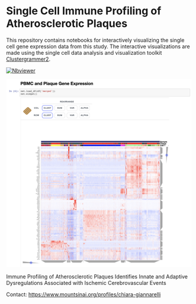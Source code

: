 # Single Cell Immune Profiling of Atherosclerotic Plaques

This repository contains notebooks for interactively visualizing the single cell gene expression data from this study. The interactive visualizations are made using the single cell data analysis and visualization toolkit [Clustergrammer2](https://github.com/ismms-himc/clustergrammer2).

[![Nbviewer](https://github.com/jupyter/design/blob/master/logos/Badges/nbviewer_badge.svg)](https://nbviewer.jupyter.org/github/giannarelli-lab/Single-Cell-Immune-Profiling-of-Atherosclerotic-Plaques/blob/master/notebooks/1.0_CITE-seq_PBMC_and_Plaque.ipynb)

<img src='img/citeseq_pbmc_plaque.png' alt="citeseq_pbmc_plaque" width="500px" >

Immune Profiling of Atherosclerotic Plaques Identifies Innate and Adaptive Dysregulations Associated with Ischemic Cerebrovascular Events

Contact: https://www.mountsinai.org/profiles/chiara-giannarelli
